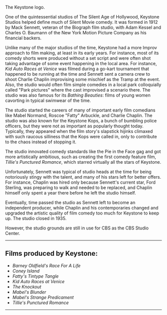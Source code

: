 The Keystone logo.

One of the quintessential studios of The Silent Age of Hollywood, Keystone Studios helped define much of Silent Movie comedy. It was formed in 1912 by Mack Sennett, veteran of the Biograph film studio, with Adam Kessel and Charles O. Baumann of the New York Motion Picture Company as his financial backers.

Unlike many of the major studios of the time, Keystone had a more Improv approach to film making, at least in its early years. For instance, most of its comedy shorts were produced without a set script and were often shot taking advantage of some event happening in the local area. For instance, _Kid Auto Races at Venice_ was filmed during a go-kart tournament that happened to be running at the time and Sennett sent a camera crew to shoot Charlie Chaplin improvising some mischief as the Tramp at the event. Also, the studio would often film simple comedies in a local park colloquially called "Park pictures" where the cast improvised a scenario there. The studio was also famous for its _Bathing Beauties_: films of young women cavorting in typical swimwear of the time.

The studio started the careers of many of important early film comedians like Mabel Normand, Roscoe "Fatty" Arbuckle, and Charlie Chaplin. The studio was also known for the Keystone Kops, a bunch of bumbling police officers, but they were not as important as popularly thought today. Typically, they appeared when the film story's slapstick hijinks climaxed with such raucous silliness that the Kops were called in, only to contribute to the chaos instead of stopping it.

The studio innovated comedy standards like the Pie in the Face gag and got more artistically ambitious, such as creating the first comedy feature film, _Tillie's Punctured Romance_, which starred virtually all the stars of Keystone.

Unfortunately, Sennett was typical of studio heads at the time for being notoriously stingy with the talent, and many of his stars left for better offers. For instance, Chaplin was hired only because Sennett's current star, Ford Sterling, was preparing to walk and needed to be replaced, and Chaplin himself only spent a year there before he left the studio himself.

Eventually, time passed the studio as Sennett left to become an independent producer, while Chaplin and his contemporaries changed and upgraded the artistic quality of film comedy too much for Keystone to keep up. The studio closed in 1935.

However, the studio grounds are still in use for CBS as the CBS Studio Center.

___

## Films produced by Keystone:

-   _Barney Oldfield's Race For A Life_
-   _Coney Island_
-   _Fatty's Tintype Tangle_
-   _Kid Auto Races at Venice_
-   _The Knockout_
-   _Mabel's Blunder_
-   _Mabel's Strange Predicament_
-   _Tillie's Punctured Romance_

___